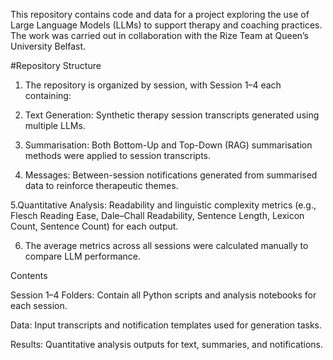 This repository contains code and data for a project exploring the use of Large Language Models (LLMs) to support therapy and coaching practices. The work was carried out in collaboration with the Rize Team at Queen’s University Belfast.

#Repository Structure

1. The repository is organized by session, with Session 1–4 each containing:

2. Text Generation: Synthetic therapy session transcripts generated using multiple LLMs.

3. Summarisation: Both Bottom-Up and Top-Down (RAG) summarisation methods were applied to session transcripts.

4. Messages: Between-session notifications generated from summarised data to reinforce therapeutic themes.

5.Quantitative Analysis: Readability and linguistic complexity metrics (e.g., Flesch Reading Ease, Dale–Chall Readability, Sentence Length, Lexicon Count, Sentence Count) for each output.

6. The average metrics across all sessions were calculated manually to compare LLM performance.

Contents

Session 1–4 Folders: Contain all Python scripts and analysis notebooks for each session.

Data: Input transcripts and notification templates used for generation tasks.

Results: Quantitative analysis outputs for text, summaries, and notifications.
